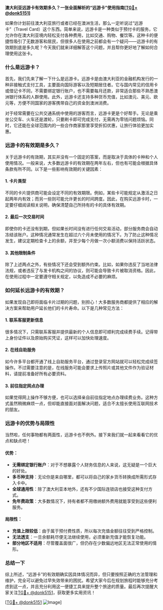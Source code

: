**澳大利亚远游卡有效期多久？一张全面解析的“远游卡”使用指南[[TG💪+ @donk5151](https://t.me/s/donk5151)]**

如果你计划前往澳大利亚旅行或者已经在澳洲生活，那么一定听说过“远游卡”（Travel Card）这个东西。简单来说，远游卡是一种类似于预付卡的服务，它允许你在澳大利亚境内轻松支付各种费用，比如交通、购物、餐饮等。这种卡的便捷性吸引了无数游客和居民，但很多人在使用之前都会有一个疑问——远游卡的有效期到底是多久呢？今天我们就来详细解答这个问题，并且帮你更好地了解如何合理使用这张卡。

### **什么是远游卡？**

首先，我们先来了解一下什么是远游卡。远游卡是由澳大利亚的金融机构发行的一种非接触式支付工具，主要面向国际游客以及短期居住者。它与国内常见的信用卡或借记卡不同，不需要绑定银行账户，也不需要每月还款，非常适合那些不熟悉澳洲银行体系的人群使用。此外，远游卡还支持多种货币充值，比如澳元、美元、欧元等，方便不同国家的游客携带自己的资金到澳洲消费。

对于经常需要在公共交通系统中使用的游客而言，远游卡更是个好帮手。无论是乘坐公交车、火车还是渡轮，只要刷卡即可完成支付，无需再为零钱问题烦恼。同时，它还能在全球范围内的一些合作商家那里享受折扣优惠，让旅行体验更加实惠。

### **远游卡的有效期是多久？**

关于远游卡的有效期，其实并没有一个固定的答案，而是取决于具体的卡种和个人使用情况。一般来说，大多数远游卡的有效期在两年左右，但也有可能会根据具体条款有所不同。以下是一些影响有效期的关键因素：

#### **1. 卡片类型**
不同的卡片提供商可能会设定不同的有效期限。例如，某些卡可能规定从激活之日起两年内有效；而另一些则可能允许更长的时间跨度。因此，在购买远游卡时，一定要仔细阅读相关说明，确保清楚自己所持有的卡的具体有效期。

#### **2. 最后一次交易时间**
即使你的卡还没有到期，但如果长时间没有进行任何交易活动，部分服务商会自动冻结该账户。这种情况通常发生在超过六个月未使用的情况下。为了防止这种情况发生，建议定期检查卡上的余额，并至少每个月做一次小额消费以保持活跃状态。

#### **3. 其他限制条件**
除了上述两点之外，有些情况下还会受到额外约束。比如，如果你违反了当地法律法规，或者违反了与发卡机构之间的协议，则可能会导致卡片被取消资格。因此，在使用过程中一定要遵守相关规定，以免造成不必要的麻烦。

### **如何延长远游卡的有效期？**

如果发现自己即将面临卡片过期的问题，别担心！大多数服务商都提供了相应的解决方案来帮助用户延长他们的卡片寿命。以下是几种常见方法：

#### **1. 联系客服更新信息**
很多情况下，只需联系客服并提供最新的个人信息即可顺利完成续费手续。记得带上身份证件以及原始购买凭证，这样可以加快处理速度。

#### **2. 在线自助服务**
如今许多平台都开通了线上自助服务平台，通过登录官方网站就可以轻松完成续签操作。不过需要注意的是，在线服务可能会要求上传照片或其他文件作为验证材料，请提前准备好所有必要资料。

#### **3. 前往指定网点办理**
如果觉得网上操作不够方便，也可以选择亲自前往指定地点办理续费业务。这种方式虽然稍微麻烦一点，但却能直接面对面解决问题，适合不太擅长使用互联网技术的朋友。

### **远游卡的优势与局限性**

当然啦，任何事物都有两面性，远游卡也不例外。接下来我们就一起来看看它的优点和缺点吧！

#### **优势：**
- **无需绑定银行账户**：对于不想暴露个人财务信息的人来说，这无疑是一个巨大的好处。
- **多币种支持**：无论你是来自哪里，都可以将自己的家乡货币转换成所需形式存入卡中。
- **全球通用性**：除了澳大利亚本地外，还有不少国际连锁店也接受这种支付方式。
- **免年费政策**：大多数情况下，持有者都不用缴纳额外费用就能享受到这些便利服务。

#### **局限性：**
- **充值上限较低**：由于属于预付费性质，所以每次充值金额往往受到严格控制。
- **无法透支**：一旦余额耗尽便无法继续使用，必须重新充值才能恢复功能。
- **部分地区不适用**：尽管覆盖面很广，但仍存在少数偏远地区无法正常使用的情形。

### **总结一下**

综上所述，“远游卡”的有效期确实因具体情况而异，但只要按照正确的方法管理和维护，完全可以避免过早失效带来的困扰。希望大家今后在规划旅程时能够充分考虑到这一点，并且充分利用这一便捷工具来提升整个旅途的质量。最后再次提醒大家关注[TG💪+ @donk5151](https://t.me/s/donk5151)，获取更多实用资讯！

[[TG💪+ @donk5151](https://t.me/s/donk5151) ![Image](https://i.postimg.cc/rwNCRYN7/Snipaste-2025-04-30-17-27-05.png)]